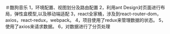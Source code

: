 ＃酷狗音乐
1，环境配置、视图划分及路由配置
2，利用ant Design对页面进行布局，弹性盒模型,以及移动端适配
3，react全家桶，涉及到react-router-dom，axios，react-redux，webpack。
4，项目使用了redux来管理数据的状态。
5，使用了axios来请求数据。
6，对数据进行了分页处理
